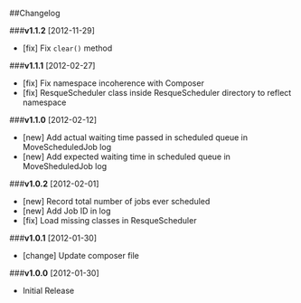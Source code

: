 ##Changelog

###**v1.1.2** [2012-11-29]

* [fix] Fix `clear()` method

###**v1.1.1** [2012-02-27]

* [fix] Fix namespace incoherence with Composer
* [fix] ResqueScheduler class inside ResqueScheduler directory to reflect namespace

###**v1.1.0** [2012-02-12]

* [new] Add actual waiting time passed in scheduled queue in MoveScheduledJob log
* [new] Add expected waiting time in scheduled queue in MoveSheduledJob log


###**v1.0.2** [2012-02-01]

* [new] Record total number of jobs ever scheduled
* [new] Add Job ID in log
* [fix] Load missing classes in ResqueScheduler

###**v1.0.1** [2012-01-30]

* [change] Update composer file

###**v1.0.0** [2012-01-30]

* Initial Release